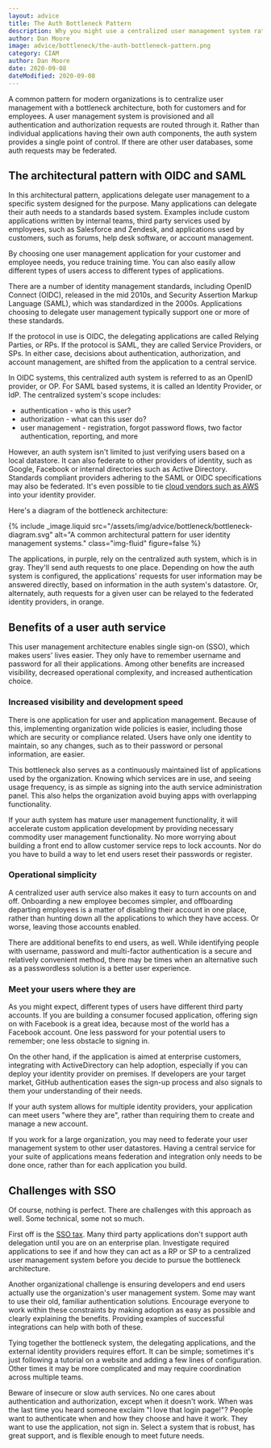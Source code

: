 ```yaml
---
layout: advice
title: The Auth Bottleneck Pattern 
description: Why you might use a centralized user management system rather than having individual applications manange their own auth.
author: Dan Moore
image: advice/bottleneck/the-auth-bottleneck-pattern.png
category: CIAM
author: Dan Moore
date: 2020-09-08
dateModified: 2020-09-08
---
```


A common pattern for modern organizations is to centralize user management with a bottleneck architecture, both for customers and for employees. A user management system is provisioned and all authentication and authorization requests are routed through it. Rather than individual applications having their own auth components, the auth system provides a single point of control. If there are other user databases, some auth requests may be federated.

## The architectural pattern with OIDC and SAML

In this architectural pattern, applications delegate user management to a specific system designed for the purpose. Many applications can delegate their auth needs to a standards based system. Examples include custom applications written by internal teams, third party services used by employees, such as Salesforce and Zendesk, and applications used by customers, such as forums, help desk software, or account management. 

By choosing one user management application for your customer and employee needs, you reduce training time. You can also easily allow different types of users access to different types of applications.

There are a number of identity management standards, including OpenID Connect (OIDC), released in the mid 2010s, and Security Assertion Markup Language (SAML), which was standardized in the 2000s. Applications choosing to delegate user management typically support one or more of these standards.

If the protocol in use is OIDC, the delegating applications are called Relying Parties, or RPs. If the protocol is SAML, they are called Service Providers, or SPs. In either case, decisions about authentication, authorization, and account management, are shifted from the application to a central service.

In OIDC systems, this centralized auth system is referred to as an OpenID provider, or OP. For SAML based systems, it is called an Identity Provider, or IdP. The centralized system's scope includes:

* authentication - who is this user? 
* authorization - what can this user do?
* user management - registration, forgot password flows, two factor authentication, reporting, and more

However, an auth system isn't limited to just verifying users based on a local datastore. It can also federate to other providers of identity, such as Google, Facebook or internal directories such as Active Directory. Standards compliant providers adhering to the SAML or OIDC specifications may also be federated. It's even possible to tie [cloud vendors such as AWS](https://docs.aws.amazon.com/IAM/latest/UserGuide/id_roles_providers_create.html) into your identity provider.

Here's a diagram of the bottleneck architecture:

{% include _image.liquid src="/assets/img/advice/bottleneck/bottleneck-diagram.svg" alt="A common architectural pattern for user identity management systems." class="img-fluid" figure=false %}

The applications, in purple, rely on the centralized auth system, which is in gray. They'll send auth requests to one place. Depending on how the auth system is configured, the applications' requests for user information may be answered directly, based on information in the auth system's datastore. Or, alternately, auth requests for a given user can be relayed to the federated identity providers, in orange. 

## Benefits of a user auth service

This user management architecture enables single sign-on (SSO), which makes users' lives easier. They only have to remember username and password for all their applications. Among other benefits are increased visibility, decreased operational complexity, and increased authentication choice.

### Increased visibility and development speed

There is one application for user and application management. Because of this, implementing organization wide policies is easier, including those which are security or compliance related. Users have only one identity to maintain, so any changes, such as to their password or personal information, are easier.

This bottleneck also serves as a continuously maintained list of applications used by the organization. Knowing which services are in use, and seeing usage frequency, is as simple as signing into the auth service administration panel. This also helps the organization avoid buying apps with overlapping functionality.

If your auth system has mature user management functionality, it will accelerate custom application development by providing necessary commodity user management functionality. No more worrying about building a front end to allow customer service reps to lock accounts. Nor do you have to build a way to let end users reset their passwords or register.

### Operational simplicity

A centralized user auth service also makes it easy to turn accounts on and off. Onboarding a new employee becomes simpler, and offboarding departing employees is a matter of disabling their account in one place, rather than hunting down all the applications to which they have access. Or worse, leaving those accounts enabled.

There are additional benefits to end users, as well. While identifying people with username, password and multi-factor authentication is a secure and relatively convenient method, there may be times when an alternative such as a passwordless solution is a better user experience.  

### Meet your users where they are

As you might expect, different types of users have different third party accounts. If you are building a consumer focused application, offering sign on with Facebook is a great idea, because most of the world has a Facebook account. One less password for your potential users to remember; one less obstacle to signing in. 

On the other hand, if the application is aimed at enterprise customers, integrating with ActiveDirectory can help adoption, especially if you can deploy your identity provider on premises. If developers are your target market, GitHub authentication eases the sign-up process and also signals to them your understanding of their needs.

If your auth system allows for multiple identity providers, your application can meet users "where they are", rather than requiring them to create and manage a new account. 

If you work for a large organization, you may need to federate your user management system to other user datastores. Having a central service for your suite of applications means federation and integration only needs to be done once, rather than for each application you build.

## Challenges with SSO

Of course, nothing is perfect. There are challenges with this approach as well. Some technical, some not so much. 

First off is the [SSO tax](https://sso.tax/). Many third party applications don't support auth delegation until you are on an enterprise plan. Investigate required applications to see if and how they can act as a RP or SP to a centralized user management system before you decide to pursue the bottleneck architecture. 

Another organizational challenge is ensuring developers and end users actually use the organization's user management system. Some may want to use their old, familiar authentication solutions. Encourage everyone to work within these constraints by making adoption as easy as possible and clearly explaining the benefits. Providing examples of successful integrations can help with both of these.

Tying together the bottleneck system, the delegating applications, and the external identity providers requires effort. It can be simple; sometimes it's just following a tutorial on a website and adding a few lines of configuration. Other times it may be more complicated and may require coordination across multiple teams.

Beware of insecure or slow auth services. No one cares about authentication and authorization, except when it doesn't work. When was the last time you heard someone exclaim "I love that login page!"? People want to authenticate when and how they choose and have it work. They want to use the application, not sign in. Select a system that is robust, has great support, and is flexible enough to meet future needs.
